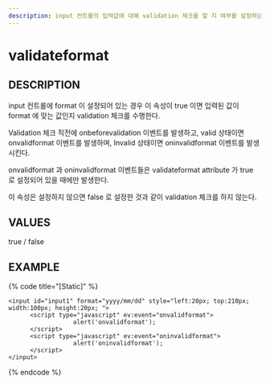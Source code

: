 ```yaml
---
description: input 컨트롤의 입력값에 대해 validation 체크를 할 지 여부를 설정하는 속성이다.   
---
```


#  validateformat                         

## DESCRIPTION

input 컨트롤에 format 이 설정되어 있는 경우 이 속성이 true 이면 입력된 값이 format 에 맞는 값인지 validation 체크를 수행한다.

Validation 체크 직전에 onbeforevalidation 이벤트를 발생하고, valid 상태이면 onvalidformat 이벤트를 발생하며, 
Invalid 상태이면 oninvalidformat 이벤트를 발생시킨다.

onvalidformat 과 oninvalidformat 이벤트들은 validateformat attribute 가 true 로 설정되어 있을 때에만 발생한다.

이 속성은 설정하지 않으면 false 로 설정한 것과 같이 validation 체크를 하지 않는다. 

## VALUES

true / false

## EXAMPLE

{% code title="\[Static\]" %}
```markup
<input id="input1" format="yyyy/mm/dd" style="left:20px; top:210px; width:100px; height:20px; ">
      <script type="javascript" ev:event="onvalidformat">
                  alert('onvalidformat');
      </script>
      <script type="javascript" ev:event="oninvalidformat">
                  alert('oninvalidformat');
      </script>
</input> 
```
{% endcode %}